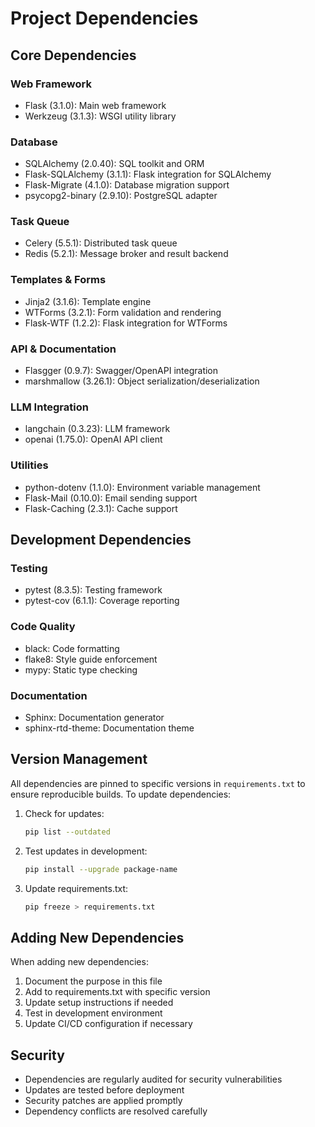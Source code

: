 # Project Dependencies

## Core Dependencies

### Web Framework
- Flask (3.1.0): Main web framework
- Werkzeug (3.1.3): WSGI utility library

### Database
- SQLAlchemy (2.0.40): SQL toolkit and ORM
- Flask-SQLAlchemy (3.1.1): Flask integration for SQLAlchemy
- Flask-Migrate (4.1.0): Database migration support
- psycopg2-binary (2.9.10): PostgreSQL adapter

### Task Queue
- Celery (5.5.1): Distributed task queue
- Redis (5.2.1): Message broker and result backend

### Templates & Forms
- Jinja2 (3.1.6): Template engine
- WTForms (3.2.1): Form validation and rendering
- Flask-WTF (1.2.2): Flask integration for WTForms

### API & Documentation
- Flasgger (0.9.7): Swagger/OpenAPI integration
- marshmallow (3.26.1): Object serialization/deserialization

### LLM Integration
- langchain (0.3.23): LLM framework
- openai (1.75.0): OpenAI API client

### Utilities
- python-dotenv (1.1.0): Environment variable management
- Flask-Mail (0.10.0): Email sending support
- Flask-Caching (2.3.1): Cache support

## Development Dependencies

### Testing
- pytest (8.3.5): Testing framework
- pytest-cov (6.1.1): Coverage reporting

### Code Quality
- black: Code formatting
- flake8: Style guide enforcement
- mypy: Static type checking

### Documentation
- Sphinx: Documentation generator
- sphinx-rtd-theme: Documentation theme

## Version Management

All dependencies are pinned to specific versions in `requirements.txt` to ensure reproducible builds. To update dependencies:

1. Check for updates:
   ```bash
   pip list --outdated
   ```

2. Test updates in development:
   ```bash
   pip install --upgrade package-name
   ```

3. Update requirements.txt:
   ```bash
   pip freeze > requirements.txt
   ```

## Adding New Dependencies

When adding new dependencies:

1. Document the purpose in this file
2. Add to requirements.txt with specific version
3. Update setup instructions if needed
4. Test in development environment
5. Update CI/CD configuration if necessary

## Security

- Dependencies are regularly audited for security vulnerabilities
- Updates are tested before deployment
- Security patches are applied promptly
- Dependency conflicts are resolved carefully 